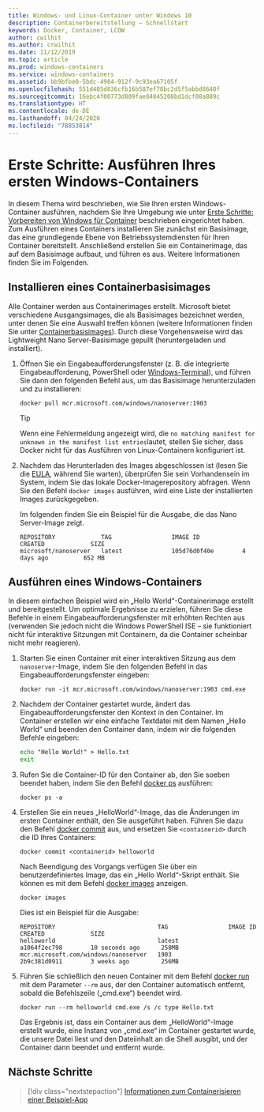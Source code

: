 ```yaml
---
title: Windows- und Linux-Container unter Windows 10
description: Containerbereitstellung – Schnellstart
keywords: Docker, Container, LCOW
author: cwilhit
ms.author: crwilhit
ms.date: 11/12/2019
ms.topic: article
ms.prod: windows-containers
ms.service: windows-containers
ms.assetid: bb9bfbe0-5bdc-4984-912f-9c93ea67105f
ms.openlocfilehash: 551d405d836cfb16b587ef78bc2d5f5abbd8648f
ms.sourcegitcommit: 16ebc4f00773d809fae84845208bd1dcf08a889c
ms.translationtype: HT
ms.contentlocale: de-DE
ms.lasthandoff: 04/24/2020
ms.locfileid: "78853814"
---
```

# <a name="get-started-run-your-first-windows-container"></a>Erste Schritte: Ausführen Ihres ersten Windows-Containers

In diesem Thema wird beschrieben, wie Sie Ihren ersten Windows-Container ausführen, nachdem Sie Ihre Umgebung wie unter [Erste Schritte: Vorbereiten von Windows für Container](./set-up-environment.md) beschrieben eingerichtet haben. Zum Ausführen eines Containers installieren Sie zunächst ein Basisimage, das eine grundlegende Ebene von Betriebssystemdiensten für Ihren Container bereitstellt. Anschließend erstellen Sie ein Containerimage, das auf dem Basisimage aufbaut, und führen es aus. Weitere Informationen finden Sie im Folgenden.

## <a name="install-a-container-base-image"></a>Installieren eines Containerbasisimages

Alle Container werden aus Containerimages erstellt. Microsoft bietet verschiedene Ausgangsimages, die als Basisimages bezeichnet werden, unter denen Sie eine Auswahl treffen können (weitere Informationen finden Sie unter [Containerbasisimages](../manage-containers/container-base-images.md)). Durch diese Vorgehensweise wird das Lightweight Nano Server-Basisimage gepullt (heruntergeladen und installiert).

1. Öffnen Sie ein Eingabeaufforderungsfenster (z. B. die integrierte Eingabeaufforderung, PowerShell oder [Windows-Terminal](https://www.microsoft.com/p/windows-terminal-preview/9n0dx20hk701?activetab=pivot:overviewtab)), und führen Sie dann den folgenden Befehl aus, um das Basisimage herunterzuladen und zu installieren:

   ```console
   docker pull mcr.microsoft.com/windows/nanoserver:1903
   ```

   > [!TIP]
   > Wenn eine Fehlermeldung angezeigt wird, die `no matching manifest for unknown in the manifest list entries`lautet, stellen Sie sicher, dass Docker nicht für das Ausführen von Linux-Containern konfiguriert ist.

2. Nachdem das Herunterladen des Images abgeschlossen ist (lesen Sie die [EULA](../images-eula.md), während Sie warten), überprüfen Sie sein Vorhandensein im System, indem Sie das lokale Docker-Imagerepository abfragen. Wenn Sie den Befehl `docker images` ausführen, wird eine Liste der installierten Images zurückgegeben.

   Im folgenden finden Sie ein Beispiel für die Ausgabe, die das Nano Server-Image zeigt.

   ```console
   REPOSITORY             TAG                 IMAGE ID            CREATED             SIZE
   microsoft/nanoserver   latest              105d76d0f40e        4 days ago          652 MB
   ```

## <a name="run-a-windows-container"></a>Ausführen eines Windows-Containers

In diesem einfachen Beispiel wird ein „Hello World“-Containerimage erstellt und bereitgestellt. Um optimale Ergebnisse zu erzielen, führen Sie diese Befehle in einem Eingabeaufforderungsfenster mit erhöhten Rechten aus (verwenden Sie jedoch nicht die Windows PowerShell ISE – sie funktioniert nicht für interaktive Sitzungen mit Containern, da die Container scheinbar nicht mehr reagieren).

1. Starten Sie einen Container mit einer interaktiven Sitzung aus dem `nanoserver`-Image, indem Sie den folgenden Befehl in das Eingabeaufforderungsfenster eingeben:

   ```console
   docker run -it mcr.microsoft.com/windows/nanoserver:1903 cmd.exe
   ```
2. Nachdem der Container gestartet wurde, ändert das Eingabeaufforderungsfenster den Kontext in den Container. Im Container erstellen wir eine einfache Textdatei mit dem Namen „Hello World“ und beenden den Container dann, indem wir die folgenden Befehle eingeben:

   ```cmd
   echo "Hello World!" > Hello.txt
   exit
   ```   

3. Rufen Sie die Container-ID für den Container ab, den Sie soeben beendet haben, indem Sie den Befehl [docker ps](https://docs.docker.com/engine/reference/commandline/ps/) ausführen:

   ```console
   docker ps -a
   ```

4. Erstellen Sie ein neues „HelloWorld“-Image, das die Änderungen im ersten Container enthält, den Sie ausgeführt haben. Führen Sie dazu den Befehl [docker commit](https://docs.docker.com/engine/reference/commandline/commit/) aus, und ersetzen Sie `<containerid>` durch die ID Ihres Containers:

   ```console
   docker commit <containerid> helloworld
   ```

   Nach Beendigung des Vorgangs verfügen Sie über ein benutzerdefiniertes Image, das ein „Hello World“-Skript enthält. Sie können es mit dem Befehl [docker images](https://docs.docker.com/engine/reference/commandline/images/) anzeigen.

   ```console
   docker images
   ```

   Dies ist ein Beispiel für die Ausgabe:

   ```console
   REPOSITORY                             TAG                 IMAGE ID            CREATED             SIZE
   helloworld                             latest              a1064f2ec798        10 seconds ago      258MB
   mcr.microsoft.com/windows/nanoserver   1903                2b9c381d0911        3 weeks ago         256MB
   ```

5. Führen Sie schließlich den neuen Container mit dem Befehl [docker run](https://docs.docker.com/engine/reference/commandline/run/) mit dem Parameter `--rm` aus, der den Container automatisch entfernt, sobald die Befehlszeile („cmd.exe“) beendet wird.

   ```console
   docker run --rm helloworld cmd.exe /s /c type Hello.txt
   ```

   Das Ergebnis ist, dass ein Container aus dem „HelloWorld“-Image erstellt wurde, eine Instanz von „cmd.exe“ im Container gestartet wurde, die unsere Datei liest und den Dateiinhalt an die Shell ausgibt, und der Container dann beendet und entfernt wurde.

## <a name="next-steps"></a>Nächste Schritte

> [!div class="nextstepaction"]
> [Informationen zum Containerisieren einer Beispiel-App](./building-sample-app.md)
